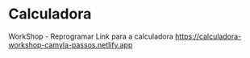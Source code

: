 # Calculadora
WorkShop - Reprogramar
Link para a calculadora 
https://calculadora-workshop-camyla-passos.netlify.app
